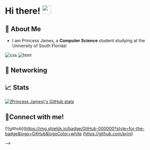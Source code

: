 # Hi there! <img src="https://media.giphy.com/media/hvRJCLFzcasrR4ia7z/giphy.gif" width="29px" height="29px">

## 🚀 About Me

- I am Princess James, a **Computer Science** student studying at the University of South Florida!

<!---📚 Outside the tech world, add your own content here!

## 🛠️ Skills

 <!--- feel free to add your own badges and skills. Google https://img.shields.io/badge/SKILL-NAME-000000?style=for-the-badge&logo=SKILL-NAME&logoColor=white) for badges -->
 
<!---![python](https://img.shields.io/badge/Python-000000?style=for-the-badge&logo=python&logoColor=white)-->
![css](https://img.shields.io/badge/CSS3-000000?style=for-the-badge&logo=css3&logoColor=white)
![html](https://img.shields.io/badge/HTML5-000000?style=for-the-badge&logo=html5&logoColor=white)

## 📝 Networking
<!---- I am currently looking for an Data Analyst internship!
I am also looking to collaborate on insert project type!
- Connect with me down below!-->

## 📈 Stats
[![(Princess James)'s GitHub stats](https://github-readme-stats.vercel.app/api?username=(prinj))](https://github.com/prinj/github-readme-stats)

## 🔗Connect with me!
[![github](https://img.shields.io/badge/GitHub-000000?style=for-the-badge&logo=GitHub&logoColor=white (https://github.com/prinj)

<!---[![linked-in](https://img.shields.io/badge/LinkedIn-000000?style=for-the-badge&logo=LinkedIn&logoColor=blue)]<!---((https://www.linkedin.com/in/LINKEDIN USERNAME)-->
-->
